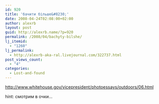 ```yaml
---
id: 920
title: 'бачити більше&#8230;'
date: 2008-04-24T02:08:00+02:00
author: alexrb
layout: post
guid: http://alexrb.name/?p=920
permalink: /2008/04/bachyty-bilshe/
lj_itemid:
  - "1260"
lj_permalink:
  - http://alexrb-aka-ral.livejournal.com/322737.html
post_views_count:
  - "4"
categories:
  - Lost-and-found
---
```

http://www.whitehouse.gov/vicepresident/photoessays/outdoors/06.html

hint: смотрим в очки&#8230;
